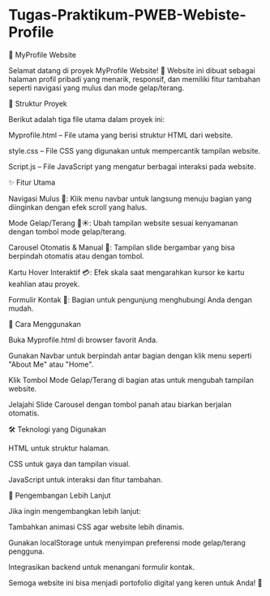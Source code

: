 # Tugas-Praktikum-PWEB-Webiste-Profile
🎨 MyProfile Website

Selamat datang di proyek MyProfile Website! 🚀
Website ini dibuat sebagai halaman profil pribadi yang menarik, responsif, dan memiliki fitur tambahan seperti navigasi yang mulus dan mode gelap/terang.

📂 Struktur Proyek

Berikut adalah tiga file utama dalam proyek ini:

Myprofile.html – File utama yang berisi struktur HTML dari website.

style.css – File CSS yang digunakan untuk mempercantik tampilan website.

Script.js – File JavaScript yang mengatur berbagai interaksi pada website.

✨ Fitur Utama

Navigasi Mulus 📍: Klik menu navbar untuk langsung menuju bagian yang diinginkan dengan efek scroll yang halus.

Mode Gelap/Terang 🌙☀️: Ubah tampilan website sesuai kenyamanan dengan tombol mode gelap/terang.

Carousel Otomatis & Manual 🎠: Tampilan slide bergambar yang bisa berpindah otomatis atau dengan tombol.

Kartu Hover Interaktif 💳: Efek skala saat mengarahkan kursor ke kartu keahlian atau proyek.

Formulir Kontak 📧: Bagian untuk pengunjung menghubungi Anda dengan mudah.

🎨 Cara Menggunakan

Buka Myprofile.html di browser favorit Anda.

Gunakan Navbar untuk berpindah antar bagian dengan klik menu seperti "About Me" atau "Home".

Klik Tombol Mode Gelap/Terang di bagian atas untuk mengubah tampilan website.

Jelajahi Slide Carousel dengan tombol panah atau biarkan berjalan otomatis.

🛠️ Teknologi yang Digunakan

HTML untuk struktur halaman.

CSS untuk gaya dan tampilan visual.

JavaScript untuk interaksi dan fitur tambahan.

📌 Pengembangan Lebih Lanjut

Jika ingin mengembangkan lebih lanjut:

Tambahkan animasi CSS agar website lebih dinamis.

Gunakan localStorage untuk menyimpan preferensi mode gelap/terang pengguna.

Integrasikan backend untuk menangani formulir kontak.

Semoga website ini bisa menjadi portofolio digital yang keren untuk Anda! 🎉
